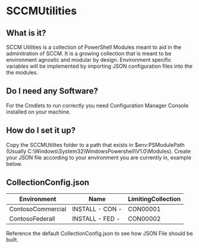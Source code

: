 # SCCMUtilities

What is it?
-----------

SCCM Utilities is a collection of PowerShell Modules meant to aid in the adminitration of SCCM.
It is a growing collection that is meant to be environment agnostic and modular by design.
Environment specific variables will be implemented by importing JSON configuration files into the the modules.

Do I need any Software?
------------------------

For the Cmdlets to run correctly you need Configuration Manager Console installed on your machine.

How do I set it up?
-------------------

Copy the SCCMUtilites folder to a path that exists in $env:PSModulePath (Usually C:\Windows\System32\WindowsPowershell\V1.0\Modules).
Create your JSON file according to your environment you are currently in, example below.

CollectionConfig.json
-----------------------

| Environment | Name | LimitingCollection |
|-------------|------|--------------------|
| ContosoCommercial | INSTALL - CON - | CON00001 |
| ContosoFederall | INSTALL - FED - | CON00002 |


Reference the default CollectionConfig.json to see how JSON File should be built.
